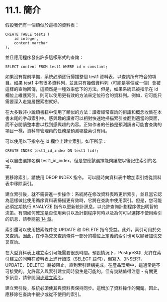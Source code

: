 # 11.1. 簡介

假設我們有一個類似於這樣的資料表：

```text
CREATE TABLE test1 (
    id integer,
    content varchar
);
```

並且應用程序發出許多這樣形式的查詢：

```text
SELECT content FROM test1 WHERE id = constant;
```

如果沒有提前準備，系統必須逐行掃描整個 test1 資料表，以查詢所有符合的項目。如果 test1 中有很多資料列，並且只有幾個資料列（可能是零個或一個）會被這樣的查詢回傳，這顯然是一種效率低下的方法。但是，如果系統已被指示在 id 欄位上維護索引，則可以使用更有效的方法來定位符合的資料列。例如，它可能只需要深入走幾層搜索樹就好。

在大多數非小說類書籍中使用了類似的方法：讀者經常查詢的術語和概念收集在本書末尾的字母索引中。感興趣的讀者可以相對快速地掃描索引並翻到適當的頁面，而不必閱讀整本書以找到感興趣的內容。正如作者的任務是預測讀者可能會查詢的項目一樣，資料庫管理員的任務是預測哪些索引有用。

可以使用以下指令在 id 欄位上建立索引，如下所示：

```text
CREATE INDEX test1_id_index ON test1 (id);
```

可以自由選擇名稱 test1\_id\_index，但是您應該選擇能夠讓您以後記住索引的名字。

要移除索引，請使用 DROP INDEX 指令。 可以隨時向資料表中增加索引或從資料表中移除索引。

建立索引後，就不需要進一步操作：系統將在修改資料表時更新索引，並且當它認為這樣做比使用循序資料表掃描更有效時，它將在查詢中使用索引。但是，您可能必須定期執行 ANALYZE 指令以更新統計訊息，以允許查詢計劃程序做出明智的決策。有關如何確定是否使用索引以及計劃程序何時以及為何可以選擇不使用索引的訊息，請參閱[第 14 章](../performance-tips/)。

索引還可以使用搜索條件使 UPDATE 和 DELETE 指令受益。此外，索引可用於交叉查詢。因此，在作為交叉查詢條件一部分的欄位上定義的索引也可以顯著加快交叉查詢。

在大型資料表上建立索引可能需要很長時間。預設情況下，PostgreSQL 允許在索引建立的同時在資料表上進行讀取（SELECT 語句），但寫入（INSERT，UPDATE，DELETE）將被阻止，直到索引建構完成。在産品環境中，這通常是不可接受的。允許寫入與索引建立同時發生是可能的，但有幾點值得注意 - 有關更多訊息，請參閱[同步建立索引](../../reference/sql-commands/create-index.md#building-indexes-concurrently)。

建立索引後，系統必須使其與資料表保持同步。這增加了資料操作的開銷。因此，應移除在查詢中很少或從不使用的索引。

